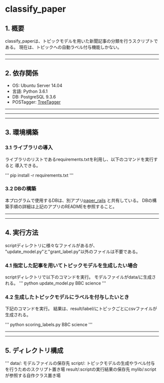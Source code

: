 # classify_paper

## 1. 概要
classify_paperは、トピックモデルを用いた新聞記事の分類を行うスクリプトである。
現在は、トピックへの自動ラベル付与機能しかない。

---
---

## 2. 依存関係

* OS: Ubuntu Server 14.04
* 言語: Python 3.6.1
* DB: PostgreSQL 9.3.6
* POSTagger: [TreeTagger](http://www.cis.uni-muenchen.de/~schmid/tools/TreeTagger/)

___
---
---

## 3. 環境構築

### 3.1 ライブラリの導入
ライブラリのリストであるrequirements.txtを利用し、以下のコマンドを実行すると
導入できる。

'''
pip install -r requirements.txt
'''
### 3.2 DBの構築

本プログラムで使用するDBは、別アプリ[paper_rails](https://github.com/Islenauto/paper_rails)
と共有している。
DBの構築手順の詳細は上記のアプリのREADMEを参照すること。

---
---

## 4. 実行方法
scriptディレクトリに様々なファイルがあるが、
"update_model.py"と"grant_label.py"以外のファイルは不要である。

### 4.1 指定した記事を用いてトピックモデルを生成したい場合
scriptディレクトリで以下のコマンドを実行。
モデルファイルがdata/に生成される。
'''
python update_model.py BBC science
'''

### 4.2 生成したトピックモデルにラベルを付与したいとき
下記のコマンドを実行。
結果は、result/label/にトピックごとにcsvファイルが生成される。

'''
python scoring_labels.py BBC science
'''

---
---

## 5. ディレクトリ構成
'''
data/: モデルファイルの保存先
script/: トピックモデルの生成やラベル付与を行うためのスクリプト置き場
result/:scriptの実行結果の保存先
mylib/:scriptが参照する自作クラス置き場
